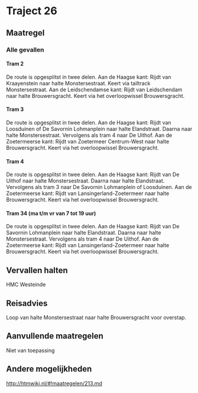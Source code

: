 # Traject 26
## Maatregel
### Alle gevallen

#### Tram 2
De route is opgesplitst in twee delen.
Aan de Haagse kant: 
Rijdt van Kraayenstein naar halte Monstersestraat.
Keert via tailtrack Monstersestraat.
Aan de Leidschendamse kant: 
Rijdt van Leidschendam naar halte Brouwersgracht.
Keert via het overloopwissel Brouwersgracht.

#### Tram 3
De route is opgesplitst in twee delen.
Aan de Haagse kant: 
Rijdt van Loosduinen of De Savornin Lohmanplein naar halte Elandstraat.
Daarna naar halte Monstersestraat.
Vervolgens als tram 4 naar De Uithof.
Aan de Zoetermeerse kant:
Rijdt van Zoetermeer Centrum-West naar halte Brouwersgracht.
Keert via het overloopwissel Brouwersgracht.

#### Tram 4
De route is opgesplitst in twee delen.
Aan de Haagse kant: 
Rijdt van De Uithof naar halte Monstersestraat.
Daarna naar halte Elandstraat.
Vervolgens als tram 3 naar De Savornin Lohmanplein of Loosduinen.
Aan de Zoetermeerse kant:
Rijdt van Lansingerland-Zoetermeer naar halte Brouwersgracht.
Keert via het overloopwissel Brouwersgracht.

#### Tram 34 (ma t/m vr van 7 tot 19 uur)
De route is opgesplitst in twee delen.
Aan de Haagse kant: 
Rijdt van De Savornin Lohmanplein naar halte Elandstraat.
Daarna naar halte Monstersestraat.
Vervolgens als tram 4 naar De Uithof.
Aan de Zoetermeerse kant:
Rijdt van Lansingerland-Zoetermeer naar halte Brouwersgracht.
Keert via het overloopwissel Brouwersgracht.

## Vervallen halten
HMC Westeinde

## Reisadvies
Loop van halte Monstersestraat naar halte Brouwersgracht voor overstap.

## Aanvullende maatregelen
Niet van toepassing

## Andere mogelijkheden
http://htmwiki.nl/#!maatregelen/213.md

